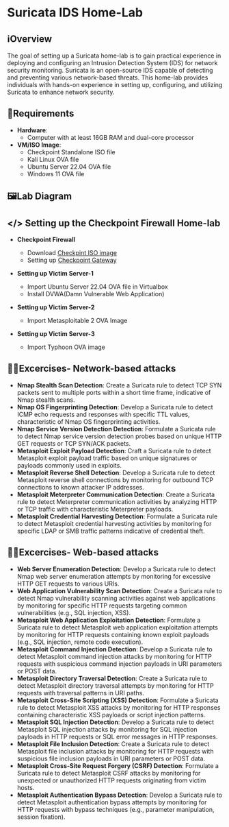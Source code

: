 # Suricata IDS Home-Lab

## ℹ️Overview

The goal of setting up a Suricata home-lab is to gain practical experience in deploying and configuring an Intrusion Detection System (IDS) for network security monitoring. Suricata is an open-source IDS capable of detecting and preventing various network-based threats. This home-lab provides individuals with hands-on experience in setting up, configuring, and utilizing Suricata to enhance network security.   

## 🧮Requirements

- **Hardware**:
  - Computer with at least 16GB RAM and dual-core processor
- **VM/ISO Image**:
  - Checkpoint Standalone ISO file
  - Kali Linux OVA file
  - Ubuntu Server 22.04 OVA file
  - Windows 11 OVA file

## 🖼️Lab Diagram




## </> Setting up the Checkpoint Firewall Home-lab

- **Checkpoint Firewall**
  -  Download [Checkpint ISO image](https://twitter.com/rajneeshcyber/status/1636118233756610560)
  -  Setting up [Checkpoint Gateway](https://sc1.checkpoint.com/documents/R81/WebAdminGuides/EN/CP_R81_Gaia_AdminGuide/Topics-GAG/Running-FTCW-in-Gaia-Portal.htm)
 
- **Setting up Victim Server-1**
  -  Import Ubuntu Server 22.04 OVA file in Virtualbox
  -  Install DVWA(Damn Vulnerable Web Application)

- **Setting up Victim Server-2**
  -  Import Metasploitable 2 OVA Image
 
- **Setting up Victim Server-3**
  -  Import Typhoon OVA image
 


## 🧑‍💻Excercises- Network-based attacks
-  **Nmap Stealth Scan Detection**: Create a Suricata rule to detect TCP SYN packets sent to multiple ports within a short time frame, indicative of Nmap stealth scans.  
-  **Nmap OS Fingerprinting Detection**: Develop a Suricata rule to detect ICMP echo requests and responses with specific TTL values, characteristic of Nmap OS fingerprinting activities.  
-  **Nmap Service Version Detection Detection**: Formulate a Suricata rule to detect Nmap service version detection probes based on unique HTTP GET requests or TCP SYN/ACK packets.  
-  **Metasploit Exploit Payload Detection**: Craft a Suricata rule to detect Metasploit exploit payload traffic based on unique signatures or payloads commonly used in exploits.  
-  **Metasploit Reverse Shell Detection**: Develop a Suricata rule to detect Metasploit reverse shell connections by monitoring for outbound TCP connections to known attacker IP addresses.  
-  **Metasploit Meterpreter Communication Detection**: Create a Suricata rule to detect Meterpreter communication activities by analyzing HTTP or TCP traffic with characteristic Meterpreter payloads.
- **Metasploit Credential Harvesting Detection**: Formulate a Suricata rule to detect Metasploit credential harvesting activities by monitoring for specific LDAP or SMB traffic patterns indicative of credential theft.  

## 🧑‍💻Excercises- Web-based attacks

-  **Web Server Enumeration Detection**: Develop a Suricata rule to detect Nmap web server enumeration attempts by monitoring for excessive HTTP GET requests to various URIs.  
-  **Web Application Vulnerability Scan Detection**: Create a Suricata rule to detect Nmap vulnerability scanning activities against web applications by monitoring for specific HTTP requests targeting common vulnerabilities (e.g., SQL injection, XSS).  
-  **Metasploit Web Application Exploitation Detection**: Formulate a Suricata rule to detect Metasploit web application exploitation attempts by monitoring for HTTP requests containing known exploit payloads (e.g., SQL injection, remote code execution).   
-  **Metasploit Command Injection Detection**: Develop a Suricata rule to detect Metasploit command injection attacks by monitoring for HTTP requests with suspicious command injection payloads in URI parameters or POST data.  
-  **Metasploit Directory Traversal Detection**: Create a Suricata rule to detect Metasploit directory traversal attempts by monitoring for HTTP requests with traversal patterns in URI paths.  
-  **Metasploit Cross-Site Scripting (XSS) Detection**: Formulate a Suricata rule to detect Metasploit XSS attacks by monitoring for HTTP responses containing characteristic XSS payloads or script injection patterns.  
- **Metasploit SQL Injection Detection**: Develop a Suricata rule to detect Metasploit SQL injection attacks by monitoring for SQL injection payloads in HTTP requests or SQL error messages in HTTP responses.  
- **Metasploit File Inclusion Detection**: Create a Suricata rule to detect Metasploit file inclusion attacks by monitoring for HTTP requests with suspicious file inclusion payloads in URI parameters or POST data.
- **Metasploit Cross-Site Request Forgery (CSRF) Detection**: Formulate a Suricata rule to detect Metasploit CSRF attacks by monitoring for unexpected or unauthorized HTTP requests originating from victim hosts.
- **Metasploit Authentication Bypass Detection**: Develop a Suricata rule to detect Metasploit authentication bypass attempts by monitoring for HTTP requests with bypass techniques (e.g., parameter manipulation, session fixation).  





